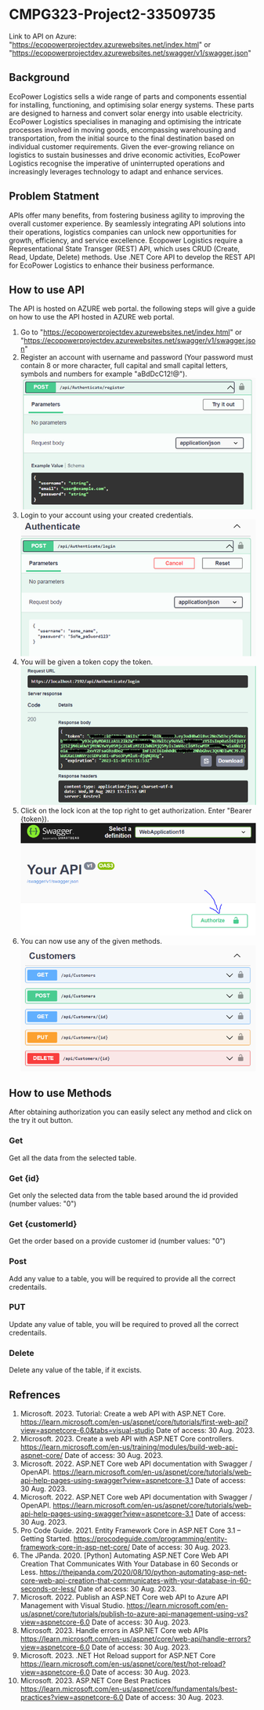 # CMPG323-Project2-33509735
Link to API on Azure:
"https://ecopowerprojectdev.azurewebsites.net/index.html" or "https://ecopowerprojectdev.azurewebsites.net/swagger/v1/swagger.json"

## Background
EcoPower Logistics sells a wide range of parts and components essential for installing, functioning, and optimising solar energy systems. These parts are designed to harness and convert solar energy into usable electricity.
EcoPower Logistics specialises in managing and optimising the intricate processes involved in moving goods, encompassing warehousing and transportation, from the initial source to the final destination based on individual customer requirements. 
Given the ever-growing reliance on logistics to sustain businesses and drive economic activities, EcoPower Logistics recognise the imperative of uninterrupted operations and increasingly leverages technology to adapt and enhance services. 

## Problem Statment
APIs offer many benefits, from fostering business agility to improving the overall customer experience. By seamlessly integrating API solutions into their operations, logistics companies can unlock new opportunities for growth, efficiency, and service excellence.
Ecopower Logistics require a Representational State Transger (REST) API, which uses CRUD (Create, Read, Update, Delete) methods. Use .NET Core API to develop the REST API for EcoPower Logistics to enhance their business performance.

## How to use API
The API is hosted on AZURE web portal. the following steps will give a guide on how to use the API hosted in AZURE web portal.
1. Go to "https://ecopowerprojectdev.azurewebsites.net/index.html" or "https://ecopowerprojectdev.azurewebsites.net/swagger/v1/swagger.json"
2. Register an account with username and password (Your password must contain 8 or more character, full capital and small capital letters, symbols and numbers for example "aBdDcC12!@").
![Alt text](resources/register_screenshot.PNG)
3. Login to your account using your created credentials.
![Alt text](resources/login_screenshot.PNG)
4. You will be given a token copy the token.
![Alt text](resources/token_screenshot.PNG)
5. Click on the lock icon at the top right to get authorization. Enter "Bearer {token}).
![Alt text](resources/authorize_screenshot.PNG)
6. You can now use any of the given methods.
![Alt text](resources/content_screenshot.PNG)

## How to use Methods
After obtaining authorization you can easily select any method and click on the try it out button.
### Get
Get all the data from the selected table.
### Get {id}
Get only the selected data from the table based around the id provided (number values: "0")
### Get {customerId}
Get the order based on a provide customer id (number values: "0")
### Post
Add any value to a table, you will be required to provide all the correct credentails.
### PUT
Update any value of table, you will be required to proved all the correct credentails.
### Delete
Delete any value of the table, if it excists.


## Refrences
1. Microsoft. 2023. Tutorial: Create a web API with ASP.NET Core. https://learn.microsoft.com/en-us/aspnet/core/tutorials/first-web-api?view=aspnetcore-6.0&tabs=visual-studio Date of access: 30 Aug. 2023.
2. Microsoft. 2023. Create a web API with ASP.NET Core controllers. https://learn.microsoft.com/en-us/training/modules/build-web-api-aspnet-core/ Date of access: 30 Aug. 2023.
3. Microsoft. 2022. ASP.NET Core web API documentation with Swagger / OpenAPI. https://learn.microsoft.com/en-us/aspnet/core/tutorials/web-api-help-pages-using-swagger?view=aspnetcore-3.1 Date of access: 30 Aug. 2023.
4. Microsoft. 2022. ASP.NET Core web API documentation with Swagger / OpenAPI. https://learn.microsoft.com/en-us/aspnet/core/tutorials/web-api-help-pages-using-swagger?view=aspnetcore-3.1 Date of access: 30 Aug. 2023.
5. Pro Code Guide. 2021. Entity Framework Core in ASP.NET Core 3.1 – Getting Started. https://procodeguide.com/programming/entity-framework-core-in-asp-net-core/ Date of access: 30 Aug. 2023.
6. The JPanda. 2020. [Python] Automating ASP.NET Core Web API Creation That Communicates With Your Database in 60 Seconds or Less. https://thejpanda.com/2020/08/10/python-automating-asp-net-core-web-api-creation-that-communicates-with-your-database-in-60-seconds-or-less/ Date of access: 30 Aug. 2023.
7. Microsoft. 2022. Publish an ASP.NET Core web API to Azure API Management with Visual Studio. https://learn.microsoft.com/en-us/aspnet/core/tutorials/publish-to-azure-api-management-using-vs?view=aspnetcore-6.0 Date of access: 30 Aug. 2023.
8. Microsoft. 2023. Handle errors in ASP.NET Core web APIs https://learn.microsoft.com/en-us/aspnet/core/web-api/handle-errors?view=aspnetcore-6.0 Date of access: 30 Aug. 2023.
9. Microsoft. 2023. .NET Hot Reload support for ASP.NET Core https://learn.microsoft.com/en-us/aspnet/core/test/hot-reload?view=aspnetcore-6.0 Date of access: 30 Aug. 2023.
10. Microsoft. 2023. ASP.NET Core Best Practices https://learn.microsoft.com/en-us/aspnet/core/fundamentals/best-practices?view=aspnetcore-6.0 Date of access: 30 Aug. 2023.

